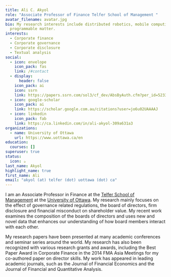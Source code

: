 ```yaml
---
title: Ali C. Akyol
role: "Associate Professor of Finance Telfer School of Management "
avatar_filename: avatar.jpg
bio: My research interests include distributed robotics, mobile computing and
  programmable matter.
interests:
  - Corporate finance
  - Corporate governance
  - Corporate disclosure
  - Textual analysis
social:
  - icon: envelope
    icon_pack: fas
    link: /#contact
  - display:
      header: false
    icon_pack: ai
    icon: ssrn
    link: https://papers.ssrn.com/sol3/cf_dev/AbsByAuth.cfm?per_id=523338
  - icon: google-scholar
    icon_pack: ai
    link: https://scholar.google.com.au/citations?user=jo6u02UAAAAJ
  - icon: linkedin
    icon_pack: fab
    link: https://ca.linkedin.com/in/ali-akyol-309a631a3
organizations:
  - name: University of Ottawa
    url: https://www.uottawa.ca/en
education:
  courses: []
superuser: true
status:
  icon: ☕️
last_name: Akyol
highlight_name: true
first_name: Ali
email: "akyol (at) telfer (dot) uottawa (dot) ca"
---
```

I am an Associate Professor in Finance at the [Telfer School of Management](https://telfer.uottawa.ca/en/) at the [University of Ottawa](https://www.uottawa.ca/en). My research mainly focuses on the effect of governance related regulations, the board of directors, firm disclosure and financial misconduct on shareholder value. My recent work examines the composition of the boards of directors and uses new and novel data that enhances our understanding of how board members interact with each other.

My research papers have been presented at many academic conferences and seminar series around the world. My research has also been recognized with various research grants and awards, including the Best Paper Award in Corporate Finance in the 2014 FMA Asia Meetings for my co-authored paper on director skills. My work has appeared in leading academic journals, such as the Journal of Financial Economics and the Journal of Financial and Quantitative Analysis.

